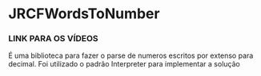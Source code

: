 # JRCFWordsToNumber

### LINK PARA OS VÍDEOS
É uma biblioteca para fazer o parse de numeros escritos por extenso para decimal.
Foi utilizado o padrão Interpreter para implementar a solução


